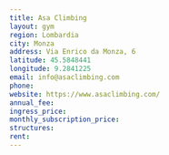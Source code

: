 ```yaml
---
title: Asa Climbing
layout: gym
region: Lombardia
city: Monza
address: Via Enrico da Monza, 6
latitude: 45.5848441
longitude: 9.2841225
email: info@asaclimbing.com
phone: 
website: https://www.asaclimbing.com/
annual_fee: 
ingress_price: 
monthly_subscription_price: 
structures: 
rent: 
---
```


